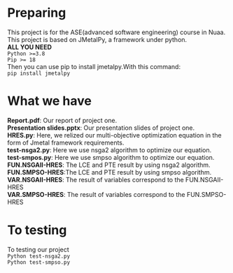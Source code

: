 # Preparing
This project is for the ASE(advanced software engineering) course in Nuaa.
This project is based on JMetalPy, a framework under python.  
**ALL YOU NEED**  
`Python >=3.8`  
`Pip >= 18`  
Then you can use pip to install jmetalpy.With this command:  
`pip install jmetalpy`  

# What we have  
**Report.pdf**: Our report of project one.  
**Presentation slides.pptx**: Our presentation slides of project one.   
**HRES.py**: Here, we relized our multi-objective optimization equation in the form of Jmetal framework requirements.  
**test-nsga2.py**: Here we use nsga2 algorithm to optimize our equation.  
**test-smpos.py**: Here we use smpso algorithm to optimize our equation.  
**FUN.NSGAII-HRES**: The LCE and PTE result by using nsga2 algorithm.  
**FUN.SMPSO-HRES**:The LCE and PTE result by using smpso algorithm.  
**VAR.NSGAII-HRES**: The result of variables correspond to the FUN.NSGAII-HRES  
**VAR.SMPSO-HRES**: The result of variables correspond to the FUN.SMPSO-HRES

# To testing  
To testing our project  
`Python test-nsga2.py`  
`Python test-smpso.py`
